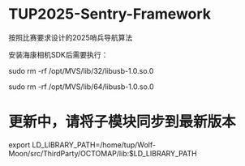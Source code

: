 # TUP2025-Sentry-Framework
按照比赛要求设计的2025哨兵导航算法

安装海康相机SDK后需要执行：

sudo rm -rf /opt/MVS/lib/32/libusb-1.0.so.0

sudo rm -rf /opt/MVS/lib/64/libusb-1.0.so.0

# 更新中，请将子模块同步到最新版本
export LD_LIBRARY_PATH=/home/tup/Wolf-Moon/src/ThirdParty/OCTOMAP/lib:$LD_LIBRARY_PATH